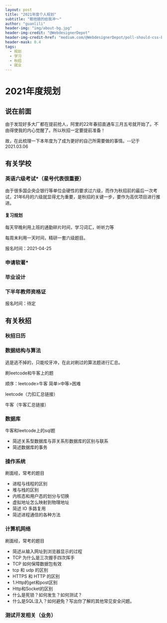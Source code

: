 ```yaml
---
layout: post
title: "2021年度个人规划"
subtitle: "都他娘的给我冲～"
author: "guanlili"
header-img: "img/about-bg.jpg"
header-img-credit: "@WebdesignerDepot"
header-img-credit-href: "medium.com/@WebdesignerDepot/poll-should-css-become-more-like-a-programming-language-c74eb26a4270"
header-mask: 0.4
tags:
  - 规划
  - 学习
  - 秋招
  - 就业
---
```


# 2021年度规划

## 说在前面

由于发现好多大厂都在提前抢人，阿里的22年春招直通车三月五号就开始了。不由得使我的内心觉醒了。所以秋招一定要提前准备！

故，在此梳理一下本年度为了成为更好的自己所需要做的事情。--记于2021.03.06

## 有关学校

### 英语六级考试*（星号代表很重要）

由于很多国企央企银行等单位会硬性的要求过六级，而作为秋招前的最后一次考试，21年6月的六级就显得尤为重要，是秋招的关键一步，要作为高优项目进行推进。

#### 复习规划

每天早晚利用上班的通勤碎片时间，学习词汇，听听力等

每周末利用一天时间，精研一套六级题目。

报名时间：2021-04-25

### 申请软著*

### 毕业设计

### 下半年教师资格证

报名时间：待定

## 有关秋招

### 秋招日历

### 数据结构与算法

逃是逃不掉的，只能咬牙冲，在此对刷过的算法题进行汇总。

刷leetcode和牛客上的题

顺序：leetcode>牛客  简单>中等>困难 

leetcode（力扣汇总链接）

牛客（牛客汇总链接）

### 数据库

牛客和leetcode上的sql题

- 简述关系型数据库与菲关系形数据库的区别与联系
- 简述数据库的事务

### 操作系统

刷面经，常考的题目

- 进程与线程的区别
- 堆与栈的区别
- 内核态和用户态的划分与切换
- 虚拟地址怎么映射到物理地址
- 简述 IO 多路复用
- 简述进程通信的各种方法

### 计算机网络

刷面经，常考的题目

- 简述从输入网址到浏览器显示的过程
- TCP 为什么是三次握手四次挥手
- TCP 如何保障数据包有效
- tcp 和 udp 的区别
- HTTPS 和 HTTP 的区别
- 1.Http的get和post区别
- Http和Socket的区别
- 什么是死锁？如何发生？如何测试？
- 什么是SQL注入？如何避免？写出你了解的其他常见安全问题。

### 测试开发相关（业务）

